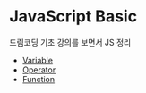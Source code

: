 # JavaScript Basic

드림코딩 기초 강의를 보면서 JS 정리

- [Variable](https://github.com/haneulji1107/javascript-basic/blob/master/variable.js)
- [Operator](https://github.com/haneulji1107/javascript-basic/blob/master/operator.js)
- [Function](https://github.com/haneulji1107/javascript-basic/blob/master/function.js)
